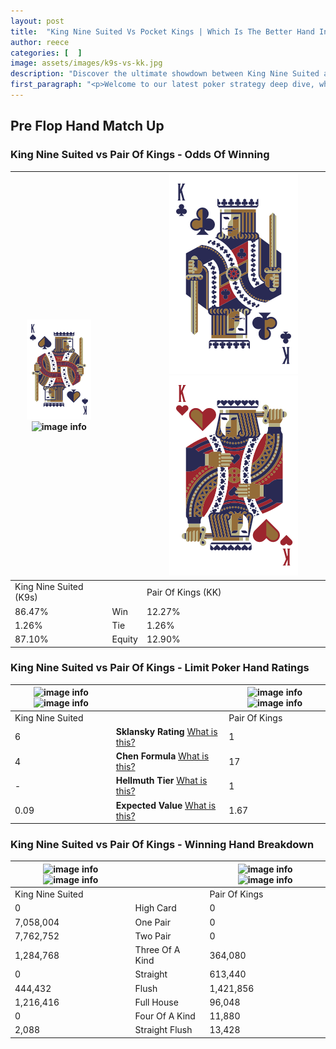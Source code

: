 ```yaml
---
layout: post
title:  "King Nine Suited Vs Pocket Kings | Which Is The Better Hand In Poker? A Complete Guide"
author: reece
categories: [  ]
image: assets/images/k9s-vs-kk.jpg
description: "Discover the ultimate showdown between King Nine Suited and Pair Of Kings in poker! Uncover the odds, strategies, and scenarios where one hand triumphs over the other. Get ready to up your poker game with this thrilling analysis."
first_paragraph: "<p>Welcome to our latest poker strategy deep dive, where we're pitting two distinct hands against each other in a high-stakes showdown: King Nine Suited vs Pair Of Kings.</p><p>In the dynamic world of poker, every decision counts, and knowing which hand holds the upper hand is key to your success at the table.</p><p>In this article, we'll dissect these two hands, explore the scenarios where one dominates the other, and equip you with the knowledge to make strategic choices that can tip the odds in your favor.</p><p>Get ready to unravel the intriguing dynamics of these poker hands and elevate your game to new heights.</p>"
---
```




[comment]: # (sp0)

## Pre Flop Hand Match Up

<div class="table hand-ratings" markdown="1"> 



### King Nine Suited vs Pair Of Kings - Odds Of Winning


    
| ![image info](assets/images/hand1/k.png) ![image info](assets/images/hand1/9s.png) |  | ![image info](assets/images/hand2/k.png) ![image info](assets/images/hand2/ko.png) |
| -------- | -------- | -------- |
| King Nine Suited (K9s) |  | Pair Of Kings (KK) |
| 86.47% | Win | 12.27% |
| 1.26% | Tie | 1.26% |
| 87.10% | Equity | 12.90% |




[comment]: # (sp1)



### King Nine Suited vs Pair Of Kings - Limit Poker Hand Ratings


    
| ![image info](https://www.riverpairs.com/assets/images/hand1/k.png) ![image info](https://www.riverpairs.com/assets/images/hand1/9s.png) |  | ![image info](https://www.riverpairs.com/assets/images/hand2/k.png) ![image info](https://www.riverpairs.com/assets/images/hand2/ko.png) |
| -------- | -------- | -------- |
| King Nine Suited |  | Pair Of Kings |
| 6 | **Sklansky Rating** [What is this?](/sklansky-rating-explained) | 1 |
| 4 | **Chen Formula** [What is this?](/chen-formula-explained) | 17 |
| - | **Hellmuth Tier** [What is this?](/Hellmuth-tier-explained) | 1 |
| 0.09 | **Expected Value** [What is this?](/expected-value-explained) | 1.67 |




[comment]: # (sp2)



### King Nine Suited vs Pair Of Kings - Winning Hand Breakdown


    
| ![image info](https://www.riverpairs.com/assets/images/hand1/k.png) ![image info](https://www.riverpairs.com/assets/images/hand1/9s.png) |  | ![image info](https://www.riverpairs.com/assets/images/hand2/k.png) ![image info](https://www.riverpairs.com/assets/images/hand2/ko.png) |
| -------- | -------- | -------- |
| King Nine Suited |  | Pair Of Kings |
| 0 | High Card | 0 |
| 7,058,004 | One Pair | 0 |
| 7,762,752 | Two Pair | 0 |
| 1,284,768 | Three Of A Kind | 364,080 |
| 0 | Straight | 613,440 |
| 444,432 | Flush | 1,421,856 |
| 1,216,416 | Full House | 96,048 |
| 0 | Four Of A Kind | 11,880 |
| 2,088 | Straight Flush | 13,428 |




[comment]: # (sp3)



</div>

[comment]: # (sp4)



[comment]: # (sp5)

